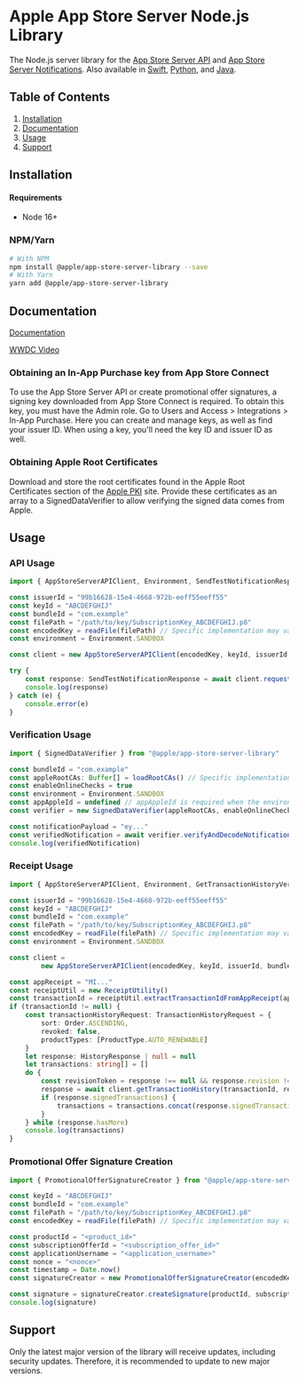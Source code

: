 # Apple App Store Server Node.js Library
The Node.js server library for the [App Store Server API](https://developer.apple.com/documentation/appstoreserverapi) and [App Store Server Notifications](https://developer.apple.com/documentation/appstoreservernotifications). Also available in [Swift](https://github.com/apple/app-store-server-library-swift), [Python](https://github.com/apple/app-store-server-library-python), and [Java](https://github.com/apple/app-store-server-library-java).

## Table of Contents
1. [Installation](#installation)
2. [Documentation](#documentation)
3. [Usage](#usage)
4. [Support](#support)

## Installation

#### Requirements

- Node 16+

### NPM/Yarn
```bash
# With NPM
npm install @apple/app-store-server-library --save
# With Yarn
yarn add @apple/app-store-server-library
```

## Documentation

[Documentation](https://apple.github.io/app-store-server-library-node/)

[WWDC Video](https://developer.apple.com/videos/play/wwdc2023/10143/)

### Obtaining an In-App Purchase key from App Store Connect

To use the App Store Server API or create promotional offer signatures, a signing key downloaded from App Store Connect is required. To obtain this key, you must have the Admin role. Go to Users and Access > Integrations > In-App Purchase. Here you can create and manage keys, as well as find your issuer ID. When using a key, you'll need the key ID and issuer ID as well.

### Obtaining Apple Root Certificates

Download and store the root certificates found in the Apple Root Certificates section of the [Apple PKI](https://www.apple.com/certificateauthority/) site. Provide these certificates as an array to a SignedDataVerifier to allow verifying the signed data comes from Apple.

## Usage

### API Usage

```typescript
import { AppStoreServerAPIClient, Environment, SendTestNotificationResponse } from "@apple/app-store-server-library"

const issuerId = "99b16628-15e4-4668-972b-eeff55eeff55"
const keyId = "ABCDEFGHIJ"
const bundleId = "com.example"
const filePath = "/path/to/key/SubscriptionKey_ABCDEFGHIJ.p8"
const encodedKey = readFile(filePath) // Specific implementation may vary
const environment = Environment.SANDBOX

const client = new AppStoreServerAPIClient(encodedKey, keyId, issuerId, bundleId, environment)

try {
    const response: SendTestNotificationResponse = await client.requestTestNotification()
    console.log(response)
} catch (e) {
    console.error(e)
}
```

### Verification Usage

```typescript
import { SignedDataVerifier } from "@apple/app-store-server-library"

const bundleId = "com.example"
const appleRootCAs: Buffer[] = loadRootCAs() // Specific implementation may vary
const enableOnlineChecks = true
const environment = Environment.SANDBOX
const appAppleId = undefined // appAppleId is required when the environment is Production
const verifier = new SignedDataVerifier(appleRootCAs, enableOnlineChecks, environment, bundleId, appAppleId)

const notificationPayload = "ey..."
const verifiedNotification = await verifier.verifyAndDecodeNotification(notificationPayload)
console.log(verifiedNotification)
```

### Receipt Usage

```typescript
import { AppStoreServerAPIClient, Environment, GetTransactionHistoryVersion, ReceiptUtility, Order, ProductType, HistoryResponse, TransactionHistoryRequest } from "@apple/app-store-server-library"

const issuerId = "99b16628-15e4-4668-972b-eeff55eeff55"
const keyId = "ABCDEFGHIJ"
const bundleId = "com.example"
const filePath = "/path/to/key/SubscriptionKey_ABCDEFGHIJ.p8"
const encodedKey = readFile(filePath) // Specific implementation may vary
const environment = Environment.SANDBOX

const client =
        new AppStoreServerAPIClient(encodedKey, keyId, issuerId, bundleId, environment)

const appReceipt = "MI..."
const receiptUtil = new ReceiptUtility()
const transactionId = receiptUtil.extractTransactionIdFromAppReceipt(appReceipt)
if (transactionId != null) {
    const transactionHistoryRequest: TransactionHistoryRequest = {
        sort: Order.ASCENDING,
        revoked: false,
        productTypes: [ProductType.AUTO_RENEWABLE]
    }
    let response: HistoryResponse | null = null
    let transactions: string[] = []
    do {
        const revisionToken = response !== null && response.revision !== null ? response.revision : null
        response = await client.getTransactionHistory(transactionId, revisionToken, transactionHistoryRequest, GetTransactionHistoryVersion.V2)
        if (response.signedTransactions) {
            transactions = transactions.concat(response.signedTransactions)
        }
    } while (response.hasMore)
    console.log(transactions)
}
```

### Promotional Offer Signature Creation

```typescript
import { PromotionalOfferSignatureCreator } from "@apple/app-store-server-library"

const keyId = "ABCDEFGHIJ"
const bundleId = "com.example"
const filePath = "/path/to/key/SubscriptionKey_ABCDEFGHIJ.p8"
const encodedKey = readFile(filePath) // Specific implementation may vary

const productId = "<product_id>"
const subscriptionOfferId = "<subscription_offer_id>"
const applicationUsername = "<application_username>"
const nonce = "<nonce>"
const timestamp = Date.now()
const signatureCreator = new PromotionalOfferSignatureCreator(encodedKey, keyId, bundleId)

const signature = signatureCreator.createSignature(productId, subscriptionOfferId, applicationUsername, nonce, timestamp)
console.log(signature)
```

## Support

Only the latest major version of the library will receive updates, including security updates. Therefore, it is recommended to update to new major versions.
